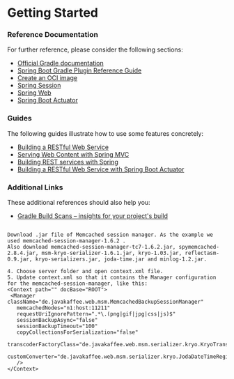 # Getting Started

### Reference Documentation

For further reference, please consider the following sections:

* [Official Gradle documentation](https://docs.gradle.org)
* [Spring Boot Gradle Plugin Reference Guide](https://docs.spring.io/spring-boot/docs/3.1.3/gradle-plugin/reference/html/)
* [Create an OCI image](https://docs.spring.io/spring-boot/docs/3.1.3/gradle-plugin/reference/html/#build-image)
* [Spring Session](https://docs.spring.io/spring-session/reference/)
* [Spring Web](https://docs.spring.io/spring-boot/docs/3.1.3/reference/htmlsingle/index.html#web)
* [Spring Boot Actuator](https://docs.spring.io/spring-boot/docs/3.1.3/reference/htmlsingle/index.html#actuator)

### Guides

The following guides illustrate how to use some features concretely:

* [Building a RESTful Web Service](https://spring.io/guides/gs/rest-service/)
* [Serving Web Content with Spring MVC](https://spring.io/guides/gs/serving-web-content/)
* [Building REST services with Spring](https://spring.io/guides/tutorials/rest/)
* [Building a RESTful Web Service with Spring Boot Actuator](https://spring.io/guides/gs/actuator-service/)

### Additional Links

These additional references should also help you:

* [Gradle Build Scans – insights for your project's build](https://scans.gradle.com#gradle)

```text

Download .jar file of Memcached session manager. As the example we used memcached-session-manager-1.6.2 .
Also download memcached-session-manager-tc7-1.6.2.jar, spymemcached-2.8.4.jar, msm-kryo-serializer-1.6.1.jar, kryo-1.03.jar, reflectasm-0.9.jar, kryo-serializers.jar, joda-time.jar and minlog-1.2.jar.

4. Choose server folder and open context.xml file.
5. Update context.xml so that it contains the Manager configuration for the memcached-session-manager, like this:
<Context path="" docBase="ROOT">
 <Manager className="de.javakaffee.web.msm.MemcachedBackupSessionManager"
   memcachedNodes="n1:host:11211"
   requestUriIgnorePattern=".*\.(png|gif|jpg|css|js)$"
   sessionBackupAsync="false"
   sessionBackupTimeout="100"
   copyCollectionsForSerialization="false"
   transcoderFactoryClass="de.javakaffee.web.msm.serializer.kryo.KryoTranscoderFactory"
   customConverter="de.javakaffee.web.msm.serializer.kryo.JodaDateTimeRegistration"
   />
</Context>
```



